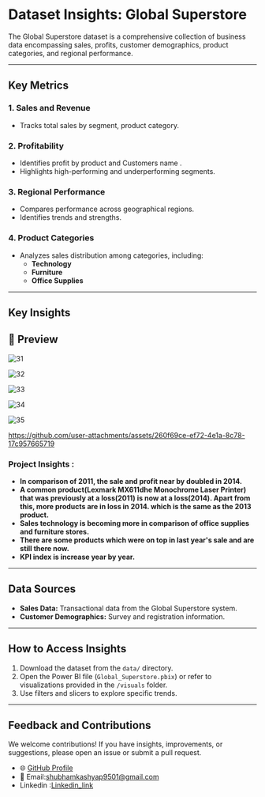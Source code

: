 
# Dataset Insights: Global Superstore

The Global Superstore dataset is a comprehensive collection of business data encompassing sales, profits, customer demographics, product categories, and regional performance.

---
## Key Metrics

### 1. Sales and Revenue
- Tracks total sales by segment, product category.

### 2. Profitability
- Identifies profit by product and Customers name .
- Highlights high-performing and underperforming segments.

### 3. Regional Performance
- Compares performance across geographical regions.
- Identifies trends and strengths.

### 4. Product Categories
- Analyzes sales distribution among categories, including:
  - **Technology**
  - **Furniture**
  - **Office Supplies**

---
## Key Insights
## 📸 Preview  



![31](https://github.com/user-attachments/assets/c2650afa-14e5-4ee0-82be-c5a493d9b5eb)



![32](https://github.com/user-attachments/assets/21b35200-0e2a-4802-9501-f2b627abccf7)






![33](https://github.com/user-attachments/assets/df6a4a77-8d3e-4a96-a434-8139d6b531ab)




![34](https://github.com/user-attachments/assets/58ddddb8-de66-46e7-b2de-a11400e7ad97)




![35](https://github.com/user-attachments/assets/81fb6ca1-fe75-4da1-832f-07d5dff2bf71)







https://github.com/user-attachments/assets/260f69ce-ef72-4e1a-8c78-17c957665719










### Project Insights :
- **In comparison of 2011, the sale and profit near by doubled in 2014.**
- **A common product(Lexmark MX611dhe Monochrome Laser Printer) that was previously at a loss(2011) is now at a loss(2014).
  Apart from this,  more products are in loss in 2014. which is the same as the 2013 product.**
- **Sales technology is becoming more in comparison of office supplies and furniture stores.**
- **There are some products which were on top in last year's sale and are still there now.**
- **KPI index is increase year by year.**

---

## Data Sources

- **Sales Data:** Transactional data from the Global Superstore system.
- **Customer Demographics:** Survey and registration information.

---

## How to Access Insights

1. Download the dataset from the `data/` directory.
2. Open the Power BI file (`Global_Superstore.pbix`) or refer to visualizations provided in the `/visuals` folder.
3. Use filters and slicers to explore specific trends.

---

## Feedback and Contributions

We welcome contributions! If you have insights, improvements, or suggestions, please open an issue or submit a pull request.
- 🌐 [GitHub Profile](https://github.com/ShubhamKumar0786https://github.com/ShubhamKumar0786)  
- 📧 Email:shubhamkashyap9501@gmail.com
- Linkedin :[Linkedin_link](https://www.linkedin.com/in/shubham9797/)

